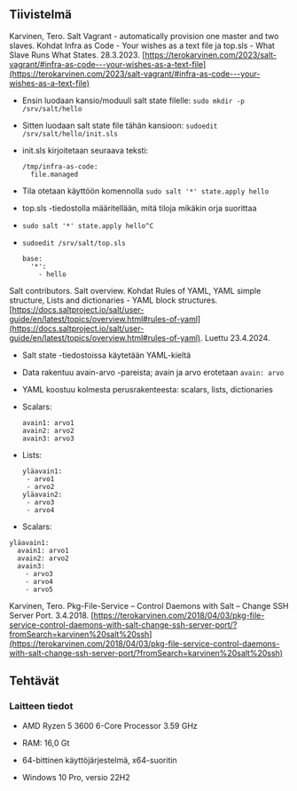 ## Tiivistelmä

Karvinen, Tero. Salt Vagrant - automatically provision one master and two slaves. Kohdat Infra as Code - Your wishes as a text file ja top.sls - What Slave Runs What States. 28.3.2023. [https://terokarvinen.com/2023/salt-vagrant/#infra-as-code---your-wishes-as-a-text-file](https://terokarvinen.com/2023/salt-vagrant/#infra-as-code---your-wishes-as-a-text-file)

- Ensin luodaan kansio/moduuli salt state filelle: ``sudo mkdir -p /srv/salt/hello``
- Sitten luodaan salt state file tähän kansioon: ``sudoedit /srv/salt/hello/init.sls``
- init.sls kirjoitetaan seuraava teksti:
  
  ```
  /tmp/infra-as-code:
    file.managed
  ```

- Tila otetaan käyttöön komennolla ``sudo salt '*' state.apply hello``
- top.sls -tiedostolla määritellään, mitä tiloja mikäkin orja suorittaa
- ``sudo salt '*' state.apply hello^C``
- ``sudoedit /srv/salt/top.sls``

  ```
  base:
    '*':
      - hello
  ```

Salt contributors. Salt overview. Kohdat Rules of YAML, YAML simple structure, Lists and dictionaries - YAML block structures. [https://docs.saltproject.io/salt/user-guide/en/latest/topics/overview.html#rules-of-yaml](https://docs.saltproject.io/salt/user-guide/en/latest/topics/overview.html#rules-of-yaml). Luettu 23.4.2024.

- Salt state -tiedostoissa käytetään YAML-kieltä
- Data rakentuu avain-arvo -pareista; avain ja arvo erotetaan ``avain: arvo``
- YAML koostuu kolmesta perusrakenteesta: scalars, lists, dictionaries
- Scalars:
  ```
  avain1: arvo1
  avain2: arvo2
  avain3: arvo3
  ```
- Lists:

  ```
  yläavain1:
   - arvo1
   - arvo2
  yläavain2:
   - arvo3
   - arvo4
  ````
- Scalars:

```
yläavain1:
  avain1: arvo1
  avain2: arvo2
  avain3:
    - arvo3
    - arvo4
    - arvo5
```


Karvinen, Tero. Pkg-File-Service – Control Daemons with Salt – Change SSH Server Port. 3.4.2018. [https://terokarvinen.com/2018/04/03/pkg-file-service-control-daemons-with-salt-change-ssh-server-port/?fromSearch=karvinen%20salt%20ssh](https://terokarvinen.com/2018/04/03/pkg-file-service-control-daemons-with-salt-change-ssh-server-port/?fromSearch=karvinen%20salt%20ssh)




## Tehtävät

### Laitteen tiedot

- AMD Ryzen 5 3600 6-Core Processor 3.59 GHz

- RAM: 16,0 Gt

- 64-bittinen käyttöjärjestelmä, x64-suoritin

- Windows 10 Pro, versio 22H2

  
